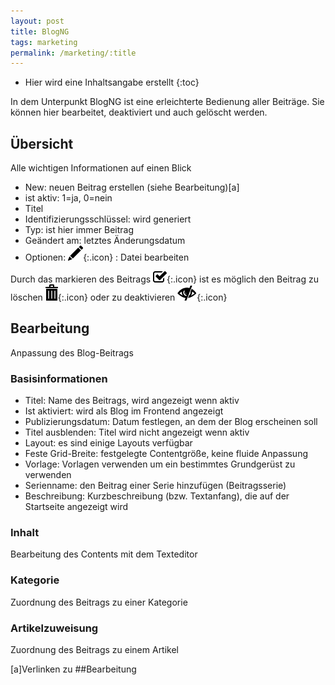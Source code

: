 ```yaml
---
layout: post
title: BlogNG
tags: marketing
permalink: /marketing/:title
---
```

+ Hier wird eine Inhaltsangabe erstellt
{:toc}




In dem Unterpunkt BlogNG ist eine erleichterte Bedienung aller Beiträge. Sie können hier bearbeitet, deaktiviert und auch gelöscht werden.


## Übersicht


Alle wichtigen Informationen auf einen Blick
- New: neuen Beitrag erstellen (siehe Bearbeitung)[a]
- ist aktiv: 1=ja, 0=nein
- Titel
- Identifizierungsschlüssel: wird generiert
- Typ: ist hier immer Beitrag
- Geändert am: letztes Änderungsdatum
- Optionen: ![Stiftsymbol][1]{:.icon} : Datei bearbeiten


Durch das markieren des Beitrags ![Kästchen][2]{:.icon} ist es möglich den Beitrag zu löschen ![Müllsymbol][3]{:.icon} oder zu deaktivieren ![Auge][4]{:.icon}


## Bearbeitung


Anpassung des Blog-Beitrags


### Basisinformationen


- Titel: Name des Beitrags, wird angezeigt wenn aktiv
- Ist aktiviert: wird als Blog im Frontend angezeigt
- Publizierungsdatum: Datum festlegen, an dem der Blog erscheinen soll
- Titel ausblenden: Titel wird nicht angezeigt wenn aktiv
- Layout: es sind einige Layouts verfügbar
- Feste Grid-Breite: festgelegte Contentgröße, keine fluide Anpassung
- Vorlage: Vorlagen verwenden um ein bestimmtes Grundgerüst zu verwenden
- Serienname: den Beitrag einer Serie hinzufügen (Beitragsserie)
- Beschreibung: Kurzbeschreibung (bzw. Textanfang), die auf der Startseite angezeigt wird


### Inhalt


Bearbeitung des Contents mit dem Texteditor


### Kategorie


Zuordnung des Beitrags zu einer Kategorie


### Artikelzuweisung


Zuordnung des Beitrags zu einem Artikel






[1]: /img/glyphicons/glyphicons-31-pencil.png
[2]: /img/glyphicons/glyphicons-153-check.png
[3]: /img/glyphicons/glyphicons-17-bin.png
[4]: /img/glyphicons/glyphicons-53-eye-close.png




[a]Verlinken zu ##Bearbeitung
